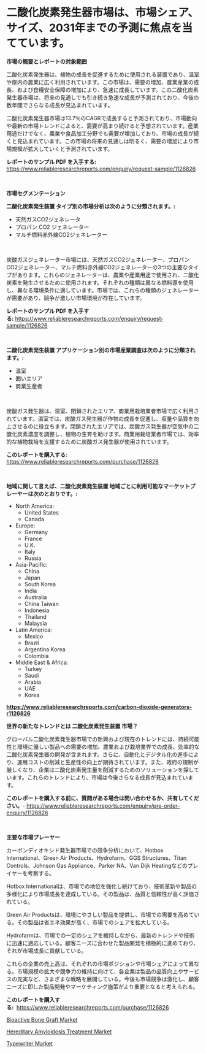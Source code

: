 <p><h1>二酸化炭素発生器市場は、市場シェア、サイズ、2031年までの予測に焦点を当てています。</h1></p><p><strong>市場の概要とレポートの対象範囲</strong></p>
<p><p>二酸化炭素発生器は、植物の成長を促進するために使用される装置であり、温室や屋内の農業に広く利用されています。この市場は、需要の増加、農業産業の成長、および食糧安全保障の増加により、急速に成長しています。この二酸化炭素発生器市場は、将来の見通しでも引き続き急速な成長が予測されており、今後の数年間でさらなる成長が見込まれています。</p><p>二酸化炭素発生器市場は13.7％のCAGRで成長すると予測されており、市場動向や最新の市場トレンドによると、需要が高まり続けると予想されています。産業用途だけでなく、農業や食品加工分野でも需要が増加しており、市場の成長が続くと見込まれています。この市場の将来の見通しは明るく、需要の増加により市場規模が拡大していくと予測されています。</p></p>
<p><strong>レポートのサンプル PDF を入手する:</strong> <a href="https://www.reliableresearchreports.com/enquiry/request-sample/1126826">https://www.reliableresearchreports.com/enquiry/request-sample/1126826</a></p>
<p>&nbsp;</p>
<p><strong>市場セグメンテーション</strong></p>
<p><strong>二酸化炭素発生装置 タイプ別の市場分析は次のように分類されます。:</strong></p>
<p><ul><li>天然ガスCO2ジェネレータ</li><li>プロパン CO2 ジェネレーター</li><li>マルチ燃料赤外線CO2ジェネレーター</li></ul></p>
<p>&nbsp;</p>
<p><p>炭酸ガスジェネレーター市場には、天然ガスCO2ジェネレーター、プロパンCO2ジェネレーター、マルチ燃料赤外線CO2ジェネレーターの3つの主要なタイプがあります。これらのジェネレーターは、農業や産業用途で使用され、二酸化炭素を発生させるために使用されます。それぞれの種類は異なる燃料源を使用し、異なる環境条件に適しています。市場では、これらの種類のジェネレーターが需要があり、競争が激しい市場環境が存在しています。</p></p>
<p><strong>レポートのサンプル PDF を入手する:</strong>&nbsp;<a href="https://www.reliableresearchreports.com/enquiry/request-sample/1126826">https://www.reliableresearchreports.com/enquiry/request-sample/1126826</a></p>
<p>&nbsp;</p>
<p><strong> 二酸化炭素発生装置 アプリケーション別の市場産業調査は次のように分類されます。:</strong></p>
<p><ul><li>温室</li><li>囲いエリア</li><li>商業生産者</li></ul></p>
<p>&nbsp;</p>
<p><p>炭酸ガス発生器は、温室、閉鎖されたエリア、商業用栽培業者市場で広く利用されています。温室では、炭酸ガス発生器が作物の成長を促進し、収量や品質を向上させるのに役立ちます。閉鎖されたエリアでは、炭酸ガス発生器が空気中の二酸化炭素濃度を調整し、植物の生育を助けます。商業用栽培業者市場では、効率的な植物栽培を支援するために炭酸ガス発生器が使用されています。</p></p>
<p><strong>このレポートを購入する:</strong>&nbsp; <a href="https://www.reliableresearchreports.com/purchase/1126826">https://www.reliableresearchreports.com/purchase/1126826</a></p>
<p>&nbsp;</p>
<p><strong>地域に関して言えば、二酸化炭素発生装置 地域ごとに利用可能なマーケットプレーヤーは次のとおりです。:</strong></p>
<p><ul>
    <li>
        North America:
        <ul>
            <li>United States</li>
            <li>Canada</li>
        </ul>
    </li>
    <li>
        Europe:
        <ul>
            <li>Germany</li>
            <li>France</li>
            <li>U.K.</li>
            <li>Italy</li>
            <li>Russia</li>
        </ul>
    </li>
    <li>
        Asia-Pacific:
        <ul>
            <li>China</li>
            <li>Japan</li>
            <li>South Korea</li>
            <li>India</li>
            <li>Australia</li>
            <li>China Taiwan</li>
            <li>Indonesia</li>
            <li>Thailand</li>
            <li>Malaysia</li>
        </ul>
    </li>
    <li>
        Latin America:
        <ul>
            <li>Mexico</li>
            <li>Brazil</li>
            <li>Argentina Korea</li>
            <li>Colombia</li>
        </ul>
    </li>
    <li>
        Middle East & Africa:
        <ul>
            <li>Turkey</li>
            <li>Saudi</li>
            <li>Arabia</li>
            <li>UAE</li>
            <li>Korea</li>
        </ul>
    </li>
    </ul></p>
<p><strong><a href="https://www.reliableresearchreports.com/carbon-dioxide-generators-r1126826">https://www.reliableresearchreports.com/carbon-dioxide-generators-r1126826</a></strong>&nbsp;</p>
<p><strong>世界の新たなトレンドとは 二酸化炭素発生装置 市場？</strong></p>
<p><p>グローバル二酸化炭素発生器市場での新興および現在のトレンドには、持続可能性と環境に優しい製品への需要の増加、農業および栽培業界での成長、効率的な二酸化炭素発生器の開発が含まれます。さらに、自動化とデジタル化の進歩により、運用コストの削減と生産性の向上が期待されています。また、政府の規制が厳しくなり、企業は二酸化炭素発生量を削減するためのソリューションを探しています。これらのトレンドにより、市場は今後さらなる成長が見込まれています。</p></p>
<p><strong>このレポートを購入する前に、質問がある場合は問い合わせるか、共有してください。</strong>- <a href="https://www.reliableresearchreports.com/enquiry/pre-order-enquiry/1126826">https://www.reliableresearchreports.com/enquiry/pre-order-enquiry/1126826</a></p>
<p>&nbsp;</p>
<p><strong>主要な市場プレーヤー</strong></p>
<p><p>カーボンディオキシド発生器市場での競争分析において、Hotbox International、Green Air Products、Hydrofarm、GGS Structures、Titan Controls、Johnson Gas Appliance、Parker NA、Van Dijk Heatingなどのプレイヤーを考察する。</p><p>Hotbox Internationalは、市場での地位を強化し続けており、技術革新や製品の多様化により市場成長を達成している。その製品は、品質と信頼性が高く評価されている。</p><p>Green Air Productsは、環境にやさしい製品を提供し、市場での需要を高めている。その製品は省エネ効果が高く、市場でのシェアを拡大している。</p><p>Hydrofarmは、市場での一定のシェアを維持しながら、最新のトレンドや技術に迅速に適応している。顧客ニーズに合わせた製品開発を積極的に進めており、それが市場成長に貢献している。</p><p>これらの企業の売上高は、それぞれの市場ポジションや市場シェアによって異なる。市場規模の拡大や競争力の維持に向けて、各企業は製品の品質向上やサービスの充実など、さまざまな戦略を展開している。今後も市場競争は激化し、顧客ニーズに即した製品開発やマーケティング施策がより重要となると考えられる。</p></p>
<p><strong>このレポートを購入する:</strong>&nbsp;&nbsp;<a href="https://www.reliableresearchreports.com/purchase/1126826">https://www.reliableresearchreports.com/purchase/1126826</a></p>
<p><p><a href="https://github.com/Hazelklievgspy6vdcsmu106w/Market-Research-Report-List-2/blob/main/bioactive-bone-graft-market.md">Bioactive Bone Graft Market</a></p><p><a href="https://github.com/lubmix/Market-Research-Report-List-2/blob/main/hereditary-amyloidosis-treatment-market.md">Hereditary Amyloidosis Treatment Market</a></p><p><a href="https://picayune-night-cbd.notion.site/Typewriter-Market-Analysis-and-Sze-Forecasted-for-period-from-2024-to-2031-28cd94d11a9c4280971226bf8468f188">Typewriter Market</a></p></p>
